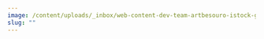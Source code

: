 ```yaml
---
image: /content/uploads/_inbox/web-content-dev-team-artbesouro-istock-getty-images-1284921335.png
slug: ""
---
```

